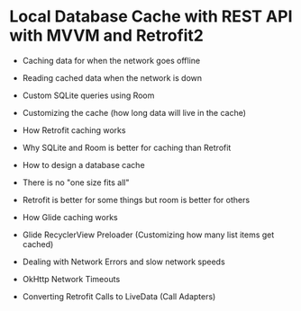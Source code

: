 # Local Database Cache with REST API with MVVM and Retrofit2

- Caching data for when the network goes offline

- Reading cached data when the network is down
- Custom SQLite queries using Room
- Customizing the cache (how long data will live in the cache)
- How Retrofit caching works
- Why SQLite and Room is better for caching than Retrofit
- How to design a database cache
- There is no "one size fits all"
- Retrofit is better for some things but room is better for others
- How Glide caching works
- Glide RecyclerView Preloader (Customizing how many list items get cached)
- Dealing with Network Errors and slow network speeds
- OkHttp Network Timeouts
- Converting Retrofit Calls to LiveData (Call Adapters)
